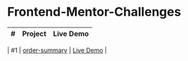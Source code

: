# Frontend-Mentor-Challenges

| # | Project  | Live Demo |
| --- |---|---|

| #1 | [order-summary](https://github.com/Mukhran91/Frontend-Mentor-Challenges.git/order-summary)  | [Live Demo](https://mukhran91.github.io/Frontend-Mentor-Challenges/order-summary) |
